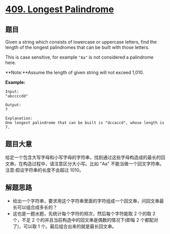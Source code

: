 # [409. Longest Palindrome](https://leetcode.com/problems/longest-palindrome/)


## 题目

Given a string which consists of lowercase or uppercase letters, find the length of the longest palindromes that can be built with those letters.

This is case sensitive, for example `"Aa"` is not considered a palindrome here.

**Note:**Assume the length of given string will not exceed 1,010.

**Example:**

    Input:
    "abccccdd"
    
    Output:
    7
    
    Explanation:
    One longest palindrome that can be built is "dccaccd", whose length is 7.


## 题目大意

给定一个包含大写字母和小写字母的字符串，找到通过这些字母构造成的最长的回文串。在构造过程中，请注意区分大小写。比如 "Aa" 不能当做一个回文字符串。注意:假设字符串的长度不会超过 1010。


## 解题思路


- 给出一个字符串，要求用这个字符串里面的字符组成一个回文串，问回文串最长可以组合成多长的？
- 这也是一题水题，先统计每个字符的频次，然后每个字符能取 2 个的取 2 个，不足 2 个的并且当前构造中的回文串是偶数的情况下(即每 2 个都配对了)，可以取 1 个。最后组合出来的就是最长回文串。
